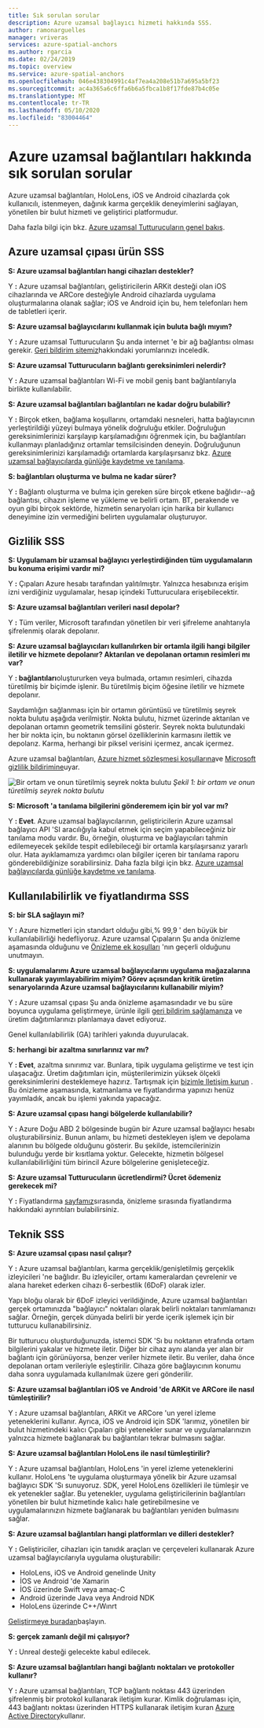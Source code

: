 ```yaml
---
title: Sık sorulan sorular
description: Azure uzamsal bağlayıcı hizmeti hakkında SSS.
author: ramonarguelles
manager: vriveras
services: azure-spatial-anchors
ms.author: rgarcia
ms.date: 02/24/2019
ms.topic: overview
ms.service: azure-spatial-anchors
ms.openlocfilehash: 046e438304991c4af7ea4a208e51b7a695a5bf23
ms.sourcegitcommit: ac4a365a6c6ffa6b6a5fbca1b8f17fde87b4c05e
ms.translationtype: MT
ms.contentlocale: tr-TR
ms.lasthandoff: 05/10/2020
ms.locfileid: "83004464"
---
```

# <a name="frequently-asked-questions-about-azure-spatial-anchors"></a>Azure uzamsal bağlantıları hakkında sık sorulan sorular

Azure uzamsal bağlantıları, HoloLens, iOS ve Android cihazlarda çok kullanıcılı, istenmeyen, dağınık karma gerçeklik deneyimlerini sağlayan, yönetilen bir bulut hizmeti ve geliştirici platformudur.

Daha fazla bilgi için bkz. [Azure uzamsal Tutturucuların genel bakış](overview.md).

## <a name="azure-spatial-anchors-product-faqs"></a>Azure uzamsal çıpası ürün SSS

**S: Azure uzamsal bağlantıları hangi cihazları destekler?**

Y **:** Azure uzamsal bağlantıları, geliştiricilerin ARKit desteği olan iOS cihazlarında ve ARCore desteğiyle Android cihazlarda uygulama oluşturmalarına olanak sağlar; iOS ve Android için bu, hem telefonları hem de tabletleri içerir.

**S: Azure uzamsal bağlayıcılarını kullanmak için buluta bağlı mıyım?**

Y **:** Azure uzamsal Tutturucuların Şu anda internet 'e bir ağ bağlantısı olması gerekir. [Geri bildirim sitemiz](https://feedback.azure.com/forums/919252-azure-spatial-anchors)hakkındaki yorumlarınızı inceledik.

**S: Azure uzamsal Tutturucuların bağlantı gereksinimleri nelerdir?**

Y **:** Azure uzamsal bağlantıları Wi-Fi ve mobil geniş bant bağlantılarıyla birlikte kullanılabilir.

**S: Azure uzamsal bağlantıları bağlantıları ne kadar doğru bulabilir?**

Y **:** Birçok etken, bağlama koşullarını, ortamdaki nesneleri, hatta bağlayıcının yerleştirildiği yüzeyi bulmaya yönelik doğruluğu etkiler. Doğruluğun gereksinimlerinizi karşılayıp karşılamadığını öğrenmek için, bu bağlantıları kullanmayı planladığınız ortamlar temsilcisinden deneyin. Doğruluğunun gereksinimlerinizi karşılamadığı ortamlarda karşılaşırsanız bkz. [Azure uzamsal bağlayıcılarda günlüğe kaydetme ve tanılama](./concepts/logging-diagnostics.md).

**S: bağlantıları oluşturma ve bulma ne kadar sürer?**

Y **:** Bağlantı oluşturma ve bulma için gereken süre birçok etkene bağlıdır--ağ bağlantısı, cihazın işleme ve yükleme ve belirli ortam. BT, perakende ve oyun gibi birçok sektörde, hizmetin senaryoları için harika bir kullanıcı deneyimine izin vermediğini belirten uygulamalar oluşturuyor.

## <a name="privacy-faq"></a>Gizlilik SSS

**S: Uygulamam bir uzamsal bağlayıcı yerleştirdiğinden tüm uygulamaların bu konuma erişimi vardır mi?**

Y **:** Çıpaları Azure hesabı tarafından yalıtılmıştır. Yalnızca hesabınıza erişim izni verdiğiniz uygulamalar, hesap içindeki Tutturuculara erişebilecektir.

**S: Azure uzamsal bağlantıları verileri nasıl depolar?**

Y **:** Tüm veriler, Microsoft tarafından yönetilen bir veri şifreleme anahtarıyla şifrelenmiş olarak depolanır.

**S: Azure uzamsal bağlayıcıları kullanılırken bir ortamla ilgili hangi bilgiler iletilir ve hizmete depolanır? Aktarılan ve depolanan ortamın resimleri mı var?**

Y **: bağlantıları**oluştururken veya bulmada, ortamın resimleri, cihazda türetilmiş bir biçimde işlenir. Bu türetilmiş biçim öğesine iletilir ve hizmete depolanır.

Saydamlığın sağlanması için bir ortamın görüntüsü ve türetilmiş seyrek nokta bulutu aşağıda verilmiştir. Nokta bulutu, hizmet üzerinde aktarılan ve depolanan ortamın geometrik temsilini gösterir. Seyrek nokta bulutundaki her bir nokta için, bu noktanın görsel özelliklerinin karmasını ilettik ve depolarız. Karma, herhangi bir piksel verisini içermez, ancak içermez.

Azure uzamsal bağlantıları, [Azure hizmet sözleşmesi koşullarına](https://go.microsoft.com/fwLink/?LinkID=522330&amp;amp;clcid=0x9)ve [Microsoft gizlilik bildirimine](https://go.microsoft.com/fwlink/?LinkId=521839&amp;clcid=0x409)uyar.

![Bir ortam ve onun türetilmiş seyrek nokta bulutu](./media/sparse-point-cloud.png)
*Şekil 1: bir ortam ve onun türetilmiş seyrek nokta bulutu*

**S: Microsoft 'a tanılama bilgilerini gönderemem için bir yol var mı?**

Y **: Evet**. Azure uzamsal bağlayıcılarının, geliştiricilerin Azure uzamsal bağlayıcı API 'SI aracılığıyla kabul etmek için seçim yapabileceğiniz bir tanılama modu vardır. Bu, örneğin, oluşturma ve bağlayıcıları tahmin edilemeyecek şekilde tespit edilebileceği bir ortamla karşılaşırsanız yararlı olur. Hata ayıklamamıza yardımcı olan bilgiler içeren bir tanılama raporu gönderebildiğinize sorabilirsiniz. Daha fazla bilgi için bkz. [Azure uzamsal bağlayıcılarda günlüğe kaydetme ve tanılama](./concepts/logging-diagnostics.md).

## <a name="availability-and-pricing-faqs"></a>Kullanılabilirlik ve fiyatlandırma SSS

**S: bir SLA sağlayın mi?**

Y **:** Azure hizmetleri için standart olduğu gibi,% 99,9 ' den büyük bir kullanılabilirliği hedefliyoruz. Azure uzamsal Çıpaların Şu anda önizleme aşamasında olduğunu ve [Önizleme ek koşulları](https://azure.microsoft.com/support/legal/preview-supplemental-terms/) 'nın geçerli olduğunu unutmayın.

**S: uygulamalarımı Azure uzamsal bağlayıcılarını uygulama mağazalarına kullanarak yayımlayabilirim miyim? Görev açısından kritik üretim senaryolarında Azure uzamsal bağlayıcılarını kullanabilir miyim?**

Y **:** Azure uzamsal çıpası Şu anda önizleme aşamasındadır ve bu süre boyunca uygulama geliştirmeye, ürünle ilgili [geri bildirim sağlamanıza](https://feedback.azure.com/forums/919252-azure-spatial-anchors) ve üretim dağıtımlarınızı planlamaya davet ediyoruz.

Genel kullanılabilirlik (GA) tarihleri yakında duyurulacak.

**S: herhangi bir azaltma sınırlarınız var mı?**

Y **: Evet**, azaltma sınırımız var.  Bunlara, tipik uygulama geliştirme ve test için ulaşacağız. Üretim dağıtımları için, müşterilerimizin yüksek ölçekli gereksinimlerini desteklemeye hazırız. Tartışmak için [bizimle Iletişim kurun](mailto:azuremrs@microsoft.com) . Bu önizleme aşamasında, katmanlama ve fiyatlandırma yapınızı henüz yayımladık, ancak bu işlemi yakında yapacağız.

**S: Azure uzamsal çıpası hangi bölgelerde kullanılabilir?**

Y **:** Azure Doğu ABD 2 bölgesinde bugün bir Azure uzamsal bağlayıcı hesabı oluşturabilirsiniz. Bunun anlamı, bu hizmeti destekleyen işlem ve depolama alanının bu bölgede olduğunu gösterir. Bu şekilde, istemcilerinizin bulunduğu yerde bir kısıtlama yoktur. Gelecekte, hizmetin bölgesel kullanılabilirliğini tüm birincil Azure bölgelerine genişleteceğiz.

**S: Azure uzamsal Tutturucuların ücretlendirmi? Ücret ödemeniz gerekecek mi?**

Y **:** Fiyatlandırma [sayfamız](https://azure.microsoft.com/pricing/details/spatial-anchors/)sırasında, önizleme sırasında fiyatlandırma hakkındaki ayrıntıları bulabilirsiniz.

## <a name="technical-faqs"></a>Teknik SSS

**S: Azure uzamsal çıpası nasıl çalışır?**

Y **:** Azure uzamsal bağlantıları, karma gerçeklik/genişletilmiş gerçeklik izleyicileri 'ne bağlıdır. Bu izleyiciler, ortamı kameralardan çevrelenir ve alana hareket ederken cihazı 6-serbestlik (6DoF) olarak izler.

Yapı bloğu olarak bir 6DoF izleyici verildiğinde, Azure uzamsal bağlantıları gerçek ortamınızda "bağlayıcı" noktaları olarak belirli noktaları tanımlamanızı sağlar. Örneğin, gerçek dünyada belirli bir yerde içerik işlemek için bir tutturucu kullanabilirsiniz.

Bir tutturucu oluşturduğunuzda, istemci SDK 'Sı bu noktanın etrafında ortam bilgilerini yakalar ve hizmete iletir. Diğer bir cihaz aynı alanda yer alan bir bağlantı için görünüyorsa, benzer veriler hizmete iletir. Bu veriler, daha önce depolanan ortam verileriyle eşleştirilir. Cihaza göre bağlayıcının konumu daha sonra uygulamada kullanılmak üzere geri gönderilir.

**S: Azure uzamsal bağlantıları iOS ve Android 'de ARKit ve ARCore ile nasıl tümleştirilir?**

Y **:** Azure uzamsal bağlantıları, ARKit ve ARCore 'un yerel izleme yeteneklerini kullanır. Ayrıca, iOS ve Android için SDK 'larımız, yönetilen bir bulut hizmetindeki kalıcı Çıpaları gibi yetenekler sunar ve uygulamalarınızın yalnızca hizmete bağlanarak bu bağlantıları tekrar bulmasını sağlar.

**S: Azure uzamsal bağlantıları HoloLens ile nasıl tümleştirilir?**

Y **:** Azure uzamsal bağlantıları, HoloLens 'in yerel izleme yeteneklerini kullanır. HoloLens 'te uygulama oluşturmaya yönelik bir Azure uzamsal bağlayıcı SDK 'Sı sunuyoruz. SDK, yerel HoloLens özellikleri ile tümleşir ve ek yetenekler sağlar. Bu yetenekler, uygulama geliştiricilerinin bağlantıları yönetilen bir bulut hizmetinde kalıcı hale getirebilmesine ve uygulamalarınızın hizmete bağlanarak bu bağlantıları yeniden bulmasını sağlar.

**S: Azure uzamsal bağlantıları hangi platformları ve dilleri destekler?**

Y **:** Geliştiriciler, cihazları için tanıdık araçları ve çerçeveleri kullanarak Azure uzamsal bağlayıcılarıyla uygulama oluşturabilir:

- HoloLens, iOS ve Android genelinde Unity
- İOS ve Android 'de Xamarin
- İOS üzerinde Swift veya amaç-C
- Android üzerinde Java veya Android NDK
- HoloLens üzerinde C++/Wınrt

[Geliştirmeye buradan](index.yml)başlayın.

**S: gerçek zamanlı değil mi çalışıyor?**

Y **:** Unreal desteği gelecekte kabul edilecek.

**S: Azure uzamsal bağlantıları hangi bağlantı noktaları ve protokoller kullanır?**

Y **:** Azure uzamsal bağlantıları, TCP bağlantı noktası 443 üzerinden şifrelenmiş bir protokol kullanarak iletişim kurar. Kimlik doğrulaması için, 443 bağlantı noktası üzerinden HTTPS kullanarak iletişim kuran [Azure Active Directory](https://docs.microsoft.com/azure/active-directory/)kullanır.
